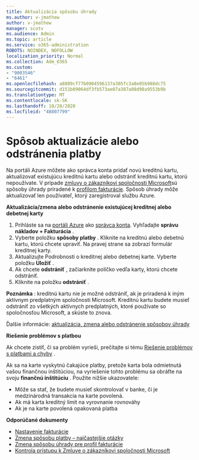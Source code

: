 ```yaml
---
title: Aktualizácia spôsobu úhrady
ms.author: v-jmathew
author: v-jmathew
manager: scotv
ms.audience: Admin
ms.topic: article
ms.service: o365-administration
ROBOTS: NOINDEX, NOFOLLOW
localization_priority: Normal
ms.collection: Adm_O365
ms.custom:
- "9003546"
- "6461"
ms.openlocfilehash: a8809cf77b0904596137a305fc3a8e05b988dc75
ms.sourcegitcommit: d151b09064df3fb573ae07a387a08d98a9553b9b
ms.translationtype: MT
ms.contentlocale: sk-SK
ms.lasthandoff: 10/28/2020
ms.locfileid: "48807799"
---
```

# <a name="updatedelete-payment-method"></a>Spôsob aktualizácie alebo odstránenia platby

Na portáli Azure môžete ako správca konta pridať novú kreditnú kartu, aktualizovať existujúcu kreditnú kartu alebo odstrániť kreditnú kartu, ktorú nepoužívate. V prípade [zmluvy o zákazníkovi spoločnosti Microsoft](https://docs.microsoft.com/azure/billing/billing-how-to-change-credit-card?WT.mc_id=Portal-Microsoft_Azure_Support#check-access-to-a-microsoft-customer-agreement)sú spôsoby úhrady priradené k [profilom fakturácie](https://docs.microsoft.com/azure/billing/billing-how-to-change-credit-card?WT.mc_id=Portal-Microsoft_Azure_Support#change-payment-method-for-a-billing-profile). Spôsob úhrady môže aktualizovať len používateľ, ktorý zaregistroval službu Azure.

**Aktualizácia/zmena alebo odstránenie existujúcej kreditnej alebo debetnej karty**

1.  Prihláste sa na [portáli Azure](https://portal.azure.com/) ako [správca konta](https://docs.microsoft.com/azure/billing/billing-subscription-transfer?WT.mc_id=Portal-Microsoft_Azure_Support#whoisaa). Vyhľadajte **správu nákladov + Fakturácia** .
2.  Vyberte položku **spôsoby platby** . Kliknite na kreditnú alebo debetnú kartu, ktorú chcete upraviť. Na pravej strane sa zobrazí formulár kreditnej karty.
3.  Aktualizujte Podrobnosti o kreditnej alebo debetnej karte. Vyberte položku **Uložiť** .
4.  Ak chcete **odstrániť** , začiarknite políčko vedľa karty, ktorú chcete odstrániť.
5.  Kliknite na položku **odstrániť** .

**Poznámka** : kreditnú kartu nie je možné odstrániť, ak je priradená k iným aktívnym predplatným spoločnosti Microsoft. Kreditnú kartu budete musieť odstrániť zo všetkých aktívnych predplatných, ktoré používate so spoločnosťou Microsoft, a skúste to znova.

Ďalšie informácie: [aktualizácia, zmena alebo odstránenie spôsobov úhrady](https://docs.microsoft.com/azure/billing/billing-how-to-change-credit-card?WT.mc_id=Portal-Microsoft_Azure_Support)

**Riešenie problémov s platbou**

Ak chcete zistiť, či sa problém vyrieši, prečítajte si tému [Riešenie problémov s platbami a chyby](https://support.microsoft.com/help/4505172/troubleshooting-payment-issues) .

Ak sa na karte vyskytnú čakajúce platby, pretože karta bola odmietnutá vašou finančnou inštitúciou, na vyriešenie tohto problému sa obráťte na svoju **finančnú inštitúciu** . Použite nižšie ukazovatele:

- Môže sa stať, že budete musieť skontrolovať v banke, či je medzinárodná transakcia na karte povolená.
- Ak má karta kreditný limit na vyrovnanie rovnováhy
- Ak je na karte povolená opakovaná platba

**Odporúčané dokumenty**

- [Nastavenie fakturácie](https://azure.microsoft.com/pricing/invoicing/)
- [Zmena spôsobu platby – najčastejšie otázky](https://docs.microsoft.com/azure/billing/billing-how-to-change-credit-card?WT.mc_id=Portal-Microsoft_Azure_Support#frequently-asked-questions)
- [Zmena spôsobu úhrady pre profil fakturácie](https://docs.microsoft.com/azure/billing/billing-how-to-change-credit-card?WT.mc_id=Portal-Microsoft_Azure_Support#change-payment-method-for-a-billing-profile)
- [Kontrola prístupu k Zmluve o zákazníkovi spoločnosti Microsoft](https://docs.microsoft.com/azure/billing/billing-how-to-change-credit-card?WT.mc_id=Portal-Microsoft_Azure_Support#check-access-to-a-microsoft-customer-agreement)
